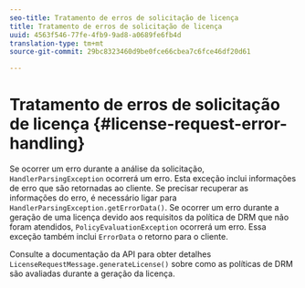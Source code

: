 ```yaml
---
seo-title: Tratamento de erros de solicitação de licença
title: Tratamento de erros de solicitação de licença
uuid: 4563f546-77fe-4fb9-9ad8-a0689fe6fb4d
translation-type: tm+mt
source-git-commit: 29bc8323460d9be0fce66cbea7c6fce46df20d61

---
```



# Tratamento de erros de solicitação de licença {#license-request-error-handling}

Se ocorrer um erro durante a análise da solicitação, `HandlerParsingException` ocorrerá um erro. Esta exceção inclui informações de erro que são retornadas ao cliente. Se precisar recuperar as informações do erro, é necessário ligar para `HandlerParsingException.getErrorData()`. Se ocorrer um erro durante a geração de uma licença devido aos requisitos da política de DRM que não foram atendidos, `PolicyEvaluationException` ocorrerá um erro. Essa exceção também inclui `ErrorData` o retorno para o cliente.

Consulte a documentação da API para obter detalhes `LicenseRequestMessage.generateLicense()` sobre como as políticas de DRM são avaliadas durante a geração da licença.
